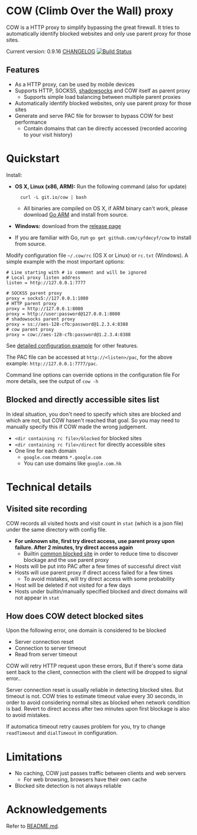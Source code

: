 # COW (Climb Over the Wall) proxy

COW is a HTTP proxy to simplify bypassing the great firewall. It tries to automatically identify blocked websites and only use parent proxy for those sites.

Current version: 0.9.16 [CHANGELOG](CHANGELOG)
[![Build Status](https://travis-ci.org/cyfdecyf/cow.png?branch=master)](https://travis-ci.org/cyfdecyf/cow)

## Features

- As a HTTP proxy, can be used by mobile devices
- Supports HTTP, SOCKS5, [shadowsocks](https://github.com/clowwindy/shadowsocks/wiki/Shadowsocks-%E4%BD%BF%E7%94%A8%E8%AF%B4%E6%98%8E) and COW itself as parent proxy
  - Supports simple load balancing between multiple parent proxies
- Automatically identify blocked websites, only use parent proxy for those sites
- Generate and serve PAC file for browser to bypass COW for best performance
  - Contain domains that can be directly accessed (recorded accoring to your visit history)

# Quickstart

Install:

- **OS X, Linux (x86, ARM):** Run the following command (also for update)

        curl -L git.io/cow | bash

  - All binaries are compiled on OS X, if ARM binary can't work, please download [Go ARM](https://storage.googleapis.com/golang/go1.6.2.linux-amd64.tar.gz) and install from source.
- **Windows:** download from the [release page](https://github.com/cyfdecyf/cow/releases)
- If you are familiar with Go, run `go get github.com/cyfdecyf/cow` to install from source.

Modify configuration file `~/.cow/rc` (OS X or Linux) or `rc.txt` (Windows). A simple example with the most important options:

    # Line starting with # is comment and will be ignored
    # Local proxy listen address
    listen = http://127.0.0.1:7777

    # SOCKS5 parent proxy
    proxy = socks5://127.0.0.1:1080
    # HTTP parent proxy
    proxy = http://127.0.0.1:8080
    proxy = http://user:password@127.0.0.1:8080
    # shadowsocks parent proxy
    proxy = ss://aes-128-cfb:password@1.2.3.4:8388
    # cow parent proxy
    proxy = cow://aes-128-cfb:password@1.2.3.4:8388

See [detailed configuration example](doc/sample-config/rc-en) for other features.

The PAC file can be accessed at `http://<listen>/pac`, for the above example: `http://127.0.0.1:7777/pac`.

Command line options can override options in the configuration file For more details, see the output of `cow -h`

## Blocked and directly accessible sites list

In ideal situation, you don't need to specify which sites are blocked and which are not, but COW hasen't reached that goal. So you may need to manually specify this if COW made the wrong judgement.

- `<dir containing rc file>/blocked` for blocked sites
- `<dir containing rc file>/direct` for directly accessible sites
- One line for each domain
  - `google.com` means `*.google.com`
  - You can use domains like `google.com.hk`

# Technical details

## Visited site recording

COW records all visited hosts and visit count in `stat` (which is a json file) under the same directory with config file.

- **For unknown site, first try direct access, use parent proxy upon failure. After 2 minutes, try direct access again**
  - Builtin [common blocked site](site_blocked.go) in order to reduce time to discover blockage and the use parent proxy
- Hosts will be put into PAC after a few times of successful direct visit
- Hosts will use parent proxy if direct access failed for a few times
  - To avoid mistakes, will try direct access with some probability
- Host will be deleted if not visited for a few days
- Hosts under builtin/manually specified blocked and direct domains will not appear in `stat`

## How does COW detect blocked sites

Upon the following error, one domain is considered to be blocked

  - Server connection reset
  - Connection to server timeout
  - Read from server timeout

COW will retry HTTP request upon these errors, But if there's some data sent back to the client, connection with the client will be dropped to signal error..

Server connection reset is usually reliable in detecting blocked sites. But timeout is not. COW tries to estimate timeout value every 30 seconds, in order to avoid considering normal sites as blocked when network condition is bad. Revert to direct access after two minutes upon first blockage is also to avoid mistakes.

If automatica timeout retry causes problem for you, try to change `readTimeout` and `dialTimeout` in configuration.

# Limitations

- No caching, COW just passes traffic between clients and web servers
  - For web browsing, browsers have their own cache
- Blocked site detection is not always reliable

# Acknowledgements

Refer to [README.md](README.md).
